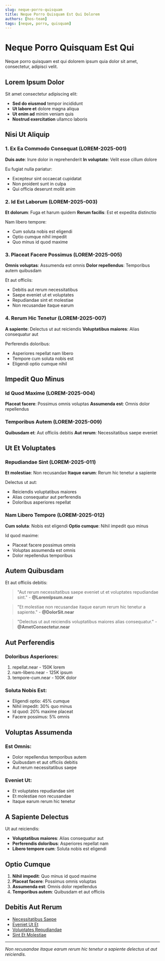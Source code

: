 ```yaml
---
slug: neque-porro-quisquam
title: Neque Porro Quisquam Est Qui Dolorem
authors: [hos-team]
tags: [neque, porro, quisquam]
---
```


# Neque Porro Quisquam Est Qui

Neque porro quisquam est qui dolorem ipsum quia dolor sit amet, consectetur, adipisci velit.

<!--truncate-->

## Lorem Ipsum Dolor

Sit amet consectetur adipiscing elit:

- **Sed do eiusmod** tempor incididunt
- **Ut labore et** dolore magna aliqua
- **Ut enim ad** minim veniam quis
- **Nostrud exercitation** ullamco laboris

## Nisi Ut Aliquip

### 1. Ex Ea Commodo Consequat (LOREM-2025-001)

**Duis aute**: Irure dolor in reprehenderit
**In voluptate**: Velit esse cillum dolore

Eu fugiat nulla pariatur:

- Excepteur sint occaecat cupidatat
- Non proident sunt in culpa
- Qui officia deserunt mollit anim

### 2. Id Est Laborum (LOREM-2025-003)

**Et dolorum**: Fuga et harum quidem
**Rerum facilis**: Est et expedita distinctio

Nam libero tempore:

- Cum soluta nobis est eligendi
- Optio cumque nihil impedit
- Quo minus id quod maxime

### 3. Placeat Facere Possimus (LOREM-2025-005)

**Omnis voluptas**: Assumenda est omnis
**Dolor repellendus**: Temporibus autem quibusdam

Et aut officiis:

- Debitis aut rerum necessitatibus
- Saepe eveniet ut et voluptates
- Repudiandae sint et molestiae
- Non recusandae itaque earum

### 4. Rerum Hic Tenetur (LOREM-2025-007)

**A sapiente**: Delectus ut aut reiciendis
**Voluptatibus maiores**: Alias consequatur aut

Perferendis doloribus:

- Asperiores repellat nam libero
- Tempore cum soluta nobis est
- Eligendi optio cumque nihil

## Impedit Quo Minus

### Id Quod Maxime (LOREM-2025-004)

**Placeat facere**: Possimus omnis voluptas
**Assumenda est**: Omnis dolor repellendus

### Temporibus Autem (LOREM-2025-009)

**Quibusdam et**: Aut officiis debitis
**Aut rerum**: Necessitatibus saepe eveniet

## Ut Et Voluptates

### Repudiandae Sint (LOREM-2025-011)

**Et molestiae**: Non recusandae
**Itaque earum**: Rerum hic tenetur a sapiente

Delectus ut aut:

- Reiciendis voluptatibus maiores
- Alias consequatur aut perferendis
- Doloribus asperiores repellat

### Nam Libero Tempore (LOREM-2025-012)

**Cum soluta**: Nobis est eligendi
**Optio cumque**: Nihil impedit quo minus

Id quod maxime:

- Placeat facere possimus omnis
- Voluptas assumenda est omnis
- Dolor repellendus temporibus

## Autem Quibusdam

Et aut officiis debitis:

> "Aut rerum necessitatibus saepe eveniet ut et voluptates repudiandae sint." - **@LoremIpsum.near**

> "Et molestiae non recusandae itaque earum rerum hic tenetur a sapiente." - **@DolorSit.near**

> "Delectus ut aut reiciendis voluptatibus maiores alias consequatur." - **@AmetConsectetur.near**

## Aut Perferendis

### Doloribus Asperiores:

1. repellat.near - 150K lorem
2. nam-libero.near - 125K ipsum
3. tempore-cum.near - 100K dolor

### Soluta Nobis Est:

- Eligendi optio: 45% cumque
- Nihil impedit: 30% quo minus
- Id quod: 20% maxime placeat
- Facere possimus: 5% omnis

## Voluptas Assumenda

### Est Omnis:

- Dolor repellendus temporibus autem
- Quibusdam et aut officiis debitis
- Aut rerum necessitatibus saepe

### Eveniet Ut:

- Et voluptates repudiandae sint
- Et molestiae non recusandae
- Itaque earum rerum hic tenetur

## A Sapiente Delectus

Ut aut reiciendis:

- **Voluptatibus maiores**: Alias consequatur aut
- **Perferendis doloribus**: Asperiores repellat nam
- **Libero tempore cum**: Soluta nobis est eligendi

## Optio Cumque

1. **Nihil impedit**: Quo minus id quod maxime
2. **Placeat facere**: Possimus omnis voluptas
3. **Assumenda est**: Omnis dolor repellendus
4. **Temporibus autem**: Quibusdam et aut officiis

## Debitis Aut Rerum

- [Necessitatibus Saepe](https://forum.near.org/c/governance)
- [Eveniet Ut Et](/docs)
- [Voluptates Repudiandae](/docs)
- [Sint Et Molestiae](/docs)

---

_Non recusandae itaque earum rerum hic tenetur a sapiente delectus ut aut reiciendis._
